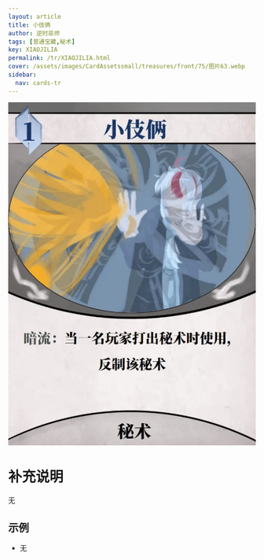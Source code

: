 ```yaml
---
layout: article
title: 小伎俩
author: 逆时巫师
tags: [普通宝藏,秘术]
key: XIAOJILIA
permalink: /tr/XIAOJILIA.html
cover: /assets/images/CardAssetssmall/treasures/front/75/图片63.webp
sidebar:
  nav: cards-tr
---
```

![](/assets/images/CardAssets/treasures/front/75/图片63.webp)

# 补充说明
无


## 示例
* 无